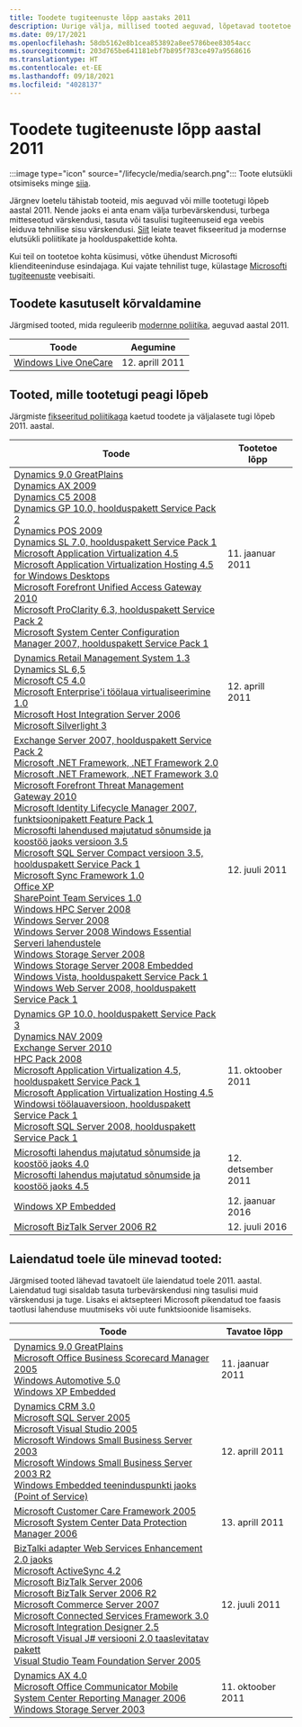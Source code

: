 ```yaml
---
title: Toodete tugiteenuste lõpp aastaks 2011
description: Uurige välja, millised tooted aeguvad, lõpetavad tootetoe või lähevad üle tavatoelt laiendatud toele aastal 2011.
ms.date: 09/17/2021
ms.openlocfilehash: 58db5162e8b1cea853892a8ee5786bee83054acc
ms.sourcegitcommit: 203d765be641181ebf7b895f783ce497a9568616
ms.translationtype: HT
ms.contentlocale: et-EE
ms.lasthandoff: 09/18/2021
ms.locfileid: "4028137"
---
```

# <a name="products-ending-support-in-2011"></a>Toodete tugiteenuste lõpp aastal 2011

:::image type="icon" source="/lifecycle/media/search.png":::
Toote elutsükli otsimiseks minge [siia](/lifecycle/products/).

Järgnev loetelu tähistab tooteid, mis aeguvad või mille tootetugi lõpeb aastal 2011. Nende jaoks ei anta enam välja turbevärskendusi, turbega mitteseotud värskendusi, tasuta või tasulisi tugiteenuseid ega veebis leiduva tehnilise sisu värskendusi. [Siit](/lifecycle/overview/product-end-of-support-overview) leiate teavet fikseeritud ja modernse elutsükli poliitikate ja hoolduspakettide kohta.

Kui teil on tootetoe kohta küsimusi, võtke ühendust Microsofti klienditeeninduse esindajaga. Kui vajate tehnilist tuge, külastage [Microsofti tugiteenuste](https://support.microsoft.com/contactus/?ws=support) veebisaiti.

## <a name="product-retirements"></a>Toodete kasutuselt kõrvaldamine

Järgmised tooted, mida reguleerib [modernne poliitika](/lifecycle/policies/modern), aeguvad aastal 2011.

| Toode | Aegumine |
| --- | --- |
| [Windows Live OneCare](/lifecycle/products/windows-live-onecare?branch=live)<br> | 12. aprill 2011 |




## <a name="products-reaching-end-of-support"></a>Tooted, mille tootetugi peagi lõpeb

Järgmiste [fikseeritud poliitikaga](/lifecycle/policies/fixed) kaetud toodete ja väljalasete tugi lõpeb 2011. aastal.

| Toode | Tootetoe lõpp |
| --- | --- |
| [Dynamics 9.0 GreatPlains](/lifecycle/products/dynamics-90-greatplains?branch=live)<br>[Dynamics AX 2009](/lifecycle/products/dynamics-ax-2009?branch=live)<br>[Dynamics C5 2008](/lifecycle/products/dynamics-c5-2008?branch=live)<br>[Dynamics GP 10.0, hoolduspakett Service Pack 2](/lifecycle/products/dynamics-gp-100?branch=live)<br>[Dynamics POS 2009](/lifecycle/products/dynamics-pos-2009?branch=live)<br>[Dynamics SL 7.0, hoolduspakett Service Pack 1](/lifecycle/products/dynamics-sl-70?branch=live)<br>[Microsoft Application Virtualization 4.5](/lifecycle/products/microsoft-application-virtualization-45?branch=live)<br>[Microsoft Application Virtualization Hosting 4.5 for Windows Desktops](/lifecycle/products/microsoft-application-virtualization-hosting-45?branch=live)<br>[Microsoft Forefront Unified Access Gateway 2010](/lifecycle/products/microsoft-forefront-unified-access-gateway-2010?branch=live)<br>[Microsoft ProClarity 6.3, hoolduspakett Service Pack 2](/lifecycle/products/microsoft-proclarity-63?branch=live)<br>[Microsoft System Center Configuration Manager 2007, hoolduspakett Service Pack 1](/lifecycle/products/microsoft-system-center-configuration-manager-2007?branch=live)<br> | 11. jaanuar 2011 |
| [Dynamics Retail Management System 1.3](/lifecycle/products/dynamics-retail-management-system-headquarters-13?branch=live)<br>[Dynamics SL 6,5](/lifecycle/products/dynamics-sl-65?branch=live)<br>[Microsoft C5 4.0](/lifecycle/products/microsoft-c5-40?branch=live)<br>[Microsoft Enterprise'i töölaua virtualiseerimine 1.0](/lifecycle/products/microsoft-enterprise-desktop-virtualization-10?branch=live)<br>[Microsoft Host Integration Server 2006](/lifecycle/products/microsoft-host-integration-server-2006?branch=live)<br>[Microsoft Silverlight 3](/lifecycle/products/microsoft-silverlight-3?branch=live)<br> | 12. aprill 2011 |
| [Exchange Server 2007, hoolduspakett Service Pack 2](/lifecycle/products/exchange-server-2007?branch=live)<br>[Microsoft .NET Framework, .NET Framework 2.0](/lifecycle/products/microsoft-net-framework?branch=live)<br>[Microsoft .NET Framework, .NET Framework 3.0](/lifecycle/products/microsoft-net-framework?branch=live)<br>[Microsoft Forefront Threat Management Gateway 2010](/lifecycle/products/microsoft-forefront-threat-management-gateway-2010?branch=live)<br>[Microsoft Identity Lifecycle Manager 2007, funktsioonipakett Feature Pack 1](/lifecycle/products/microsoft-identity-lifecycle-manager-2007?branch=live)<br>[Microsofti lahendused majutatud sõnumside ja koostöö jaoks versioon 3.5](/lifecycle/products/microsoft-solution-for-hosted-messaging-and-collaboration-35?branch=live)<br>[Microsoft SQL Server Compact versioon 3.5, hoolduspakett Service Pack 1](/lifecycle/products/microsoft-sql-server-compact-35?branch=live)<br>[Microsoft Sync Framework 1.0](/lifecycle/products/microsoft-sync-framework-10?branch=live)<br>[Office XP](/lifecycle/products/office-xp?branch=live)<br>[SharePoint Team Services 1.0](/lifecycle/products/sharepoint-team-services-10?branch=live)<br>[Windows HPC Server 2008](/lifecycle/products/windows-hpc-server-2008?branch=live)<br>[Windows Server 2008](/lifecycle/products/windows-server-2008?branch=live)<br>[Windows Server 2008 Windows Essential Serveri lahendustele](/lifecycle/products/windows-server-2008-for-windows-essential-server-solutions?branch=live)<br>[Windows Storage Server 2008](/lifecycle/products/windows-storage-server-2008?branch=live)<br>[Windows Storage Server 2008 Embedded](/lifecycle/products/windows-storage-server-2008-embedded?branch=live)<br>[Windows Vista, hoolduspakett Service Pack 1](/lifecycle/products/windows-vista?branch=live)<br>[Windows Web Server 2008, hoolduspakett Service Pack 1](/lifecycle/products/windows-web-server-2008?branch=live)<br> | 12. juuli 2011 |
| [Dynamics GP 10.0, hoolduspakett Service Pack 3](/lifecycle/products/dynamics-gp-100?branch=live)<br>[Dynamics NAV 2009](/lifecycle/products/dynamics-nav-2009?branch=live)<br>[Exchange Server 2010](/lifecycle/products/exchange-server-2010?branch=live)<br>[HPC Pack 2008](/lifecycle/products/hpc-pack-2008?branch=live)<br>[Microsoft Application Virtualization 4.5, hoolduspakett Service Pack 1](/lifecycle/products/microsoft-application-virtualization-45?branch=live)<br>[Microsoft Application Virtualization Hosting 4.5 Windowsi töölauaversioon, hoolduspakett Service Pack 1](/lifecycle/products/microsoft-application-virtualization-hosting-45?branch=live)<br>[Microsoft SQL Server 2008, hoolduspakett Service Pack 1](/lifecycle/products/microsoft-sql-server-2008?branch=live)<br> | 11. oktoober 2011 |
| [Microsofti lahendus majutatud sõnumside ja koostöö jaoks 4.0](/lifecycle/products/microsoft-solution-for-hosted-messaging-and-collaboration-40?branch=live)<br>[Microsofti lahendus majutatud sõnumside ja koostöö jaoks 4.5](/lifecycle/products/microsoft-solution-for-hosted-messaging-and-collaboration-45?branch=live)<br> | 12. detsember 2011 |
| [Windows XP Embedded](/lifecycle/products/windows-xp-embedded?branch=live)<br> | 12. jaanuar 2016 |
| [Microsoft BizTalk Server 2006 R2](/lifecycle/products/microsoft-biztalk-server-2006-r2?branch=live)<br> | 12. juuli 2016 |


## <a name="products-moving-to-extended-support"></a>Laiendatud toele üle minevad tooted:

Järgmised tooted lähevad tavatoelt üle laiendatud toele 2011. aastal. Laiendatud tugi sisaldab tasuta turbevärskendusi ning tasulisi muid värskendusi ja tuge. Lisaks ei aktsepteeri Microsoft pikendatud toe faasis taotlusi lahenduse muutmiseks või uute funktsioonide lisamiseks.

| Toode | Tavatoe lõpp |
| --- | --- |
| [Dynamics 9.0 GreatPlains](/lifecycle/products/dynamics-90-greatplains?branch=live)<br>[Microsoft Office Business Scorecard Manager 2005](/lifecycle/products/microsoft-office-business-scorecard-manager-2005?branch=live)<br>[Windows Automotive 5.0](/lifecycle/products/windows-automotive-50?branch=live)<br>[Windows XP Embedded](/lifecycle/products/windows-xp-embedded?branch=live)<br> | 11. jaanuar 2011 |
| [Dynamics CRM 3.0](/lifecycle/products/dynamics-crm-30?branch=live)<br>[Microsoft SQL Server 2005](/lifecycle/products/microsoft-sql-server-2005?branch=live)<br>[Microsoft Visual Studio 2005](/lifecycle/products/microsoft-visual-studio-2005?branch=live)<br>[Microsoft Windows Small Business Server 2003](/lifecycle/products/microsoft-windows-small-business-server-2003?branch=live)<br>[Microsoft Windows Small Business Server 2003 R2](/lifecycle/products/microsoft-windows-small-business-server-2003-r2-?branch=live)<br>[Windows Embedded teeninduspunkti jaoks (Point of Service)](/lifecycle/products/windows-embedded-for-point-of-service?branch=live)<br> | 12. aprill 2011 |
| [Microsoft Customer Care Framework 2005](/lifecycle/products/microsoft-customer-care-framework-2005?branch=live)<br>[Microsoft System Center Data Protection Manager 2006](/lifecycle/products/microsoft-system-center-data-protection-manager-2006?branch=live)<br> | 13. aprill 2011 |
| [BizTalki adapter Web Services Enhancement 2.0 jaoks](/lifecycle/products/biztalk-adapter-for-web-services-enhancement-20?branch=live)<br>[Microsoft ActiveSync 4.2](/lifecycle/products/microsoft-activesync-42?branch=live)<br>[Microsoft BizTalk Server 2006](/lifecycle/products/microsoft-biztalk-server-2006?branch=live)<br>[Microsoft BizTalk Server 2006 R2](/lifecycle/products/microsoft-biztalk-server-2006-r2?branch=live)<br>[Microsoft Commerce Server 2007](/lifecycle/products/microsoft-commerce-server-2007?branch=live)<br>[Microsoft Connected Services Framework 3.0](/lifecycle/products/microsoft-connected-services-framework-30?branch=live)<br>[Microsoft Integration Designer 2.5](/lifecycle/products/microsoft-integration-designer-25?branch=live)<br>[Microsoft Visual J# versiooni 2.0 taaslevitatav pakett](/lifecycle/products/microsoft-visual-j-version-20-redistributable-package?branch=live)<br>[Visual Studio Team Foundation Server 2005](/lifecycle/products/microsoft-visual-studio-2005-team-foundation-server?branch=live)<br> | 12. juuli 2011 |
| [Dynamics AX 4.0](/lifecycle/products/dynamics-ax-40?branch=live)<br>[Microsoft Office Communicator Mobile](/lifecycle/products/microsoft-office-communicator-mobile?branch=live)<br>[System Center Reporting Manager 2006](/lifecycle/products/system-center-reporting-manager-2006?branch=live)<br>[Windows Storage Server 2003](/lifecycle/products/windows-storage-server-2003?branch=live)<br> | 11. oktoober 2011 |
